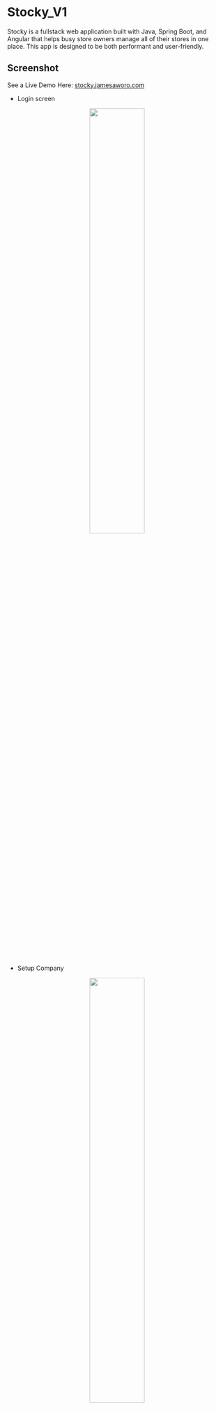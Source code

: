 # Stocky_V1

Stocky is a fullstack web application built with Java, Spring Boot, and Angular that helps busy store owners manage all
of their stores in one place. This app is designed to be both performant and user-friendly.

## Screenshot

See a Live Demo Here: [stocky.jamesaworo.com](https://stocky.jamesaworo.com)

- Login screen

<div  align="center">
 <img src="screens/01-login.png" width="50%">
</div>

- Setup Company

<div  align="center">
 <img src="screens/02-company-profile.png" width="50%">
</div>

- Manage products

<div  align="center">
 <img src="screens/03-manage-product.png" width="50%">
</div>

- Add products

<div  align="center">
 <img src="screens/04-add-product.png" width="50%">
</div>

- Sales Point

<div  align="center">
 <img src="screens/05-sales-point.png" width="50%">
</div>

- Sales Point (Dark Mode)

<div  align="center">
 <img src="screens/06-sales-point-dark.png" width="50%">
</div>

- Stock Settings (Dark Mode)

<div  align="center">
 <img src="screens/07-stock-settings-dark.png" width="50%">
</div>

- Add expenses

<div  align="center">
 <img src="screens/08-add-expenses-dark.png" width="50%">
</div>

## Features

- User authentication and authorization system
- Stock and inventory management
- Company, customers and employee management
- Product and product category management
- Reports and analytics
- Settings and application configuration
- Search and filter functionality for easy product discovery

## Technologies

Stocky is built using the following technologies and tools:

![Java](https://img.shields.io/badge/Java-8-orange)
![Spring Boot](https://img.shields.io/badge/Spring%20Boot-2.5.4-brightgreen)
![Angular](https://img.shields.io/badge/Angular-12-red)
![Typescript](https://img.shields.io/badge/Typescript-4.3.5-blue)
![Postgres](https://img.shields.io/badge/Postgres-13.3-blue)
![Maven](https://img.shields.io/badge/Maven-3.8.2-blue)
![Tailwind CSS](https://img.shields.io/badge/Tailwind%20CSS-2.2.19-brightgreen)

## Installation

To run Stocky locally, follow these steps:

1. Clone the repository:
   `git clone https://github.com/your-username/stocky.git`

2. Navigate to the project directory: `cd stocky`
3. Install dependencies: `mvn install`
4. Start the backend server: `mvn spring-boot:run`
5. Stocky should now be running at `http://localhost:8080`

## Usage

After successful installation, follow the steps below:

- Set up company profile
    - Goto Company and update company information, administrator information, language and currency.
    - save to apply changes.
- Add product categories
    - Add all your product categories
    - Add or upload product using an Excel sheet.
- Start selling.

## Author

[Aworo James: james.aworo@outlook.com](james.aworo@outlook.com)

## License

Stocky is released under the MIT License.

